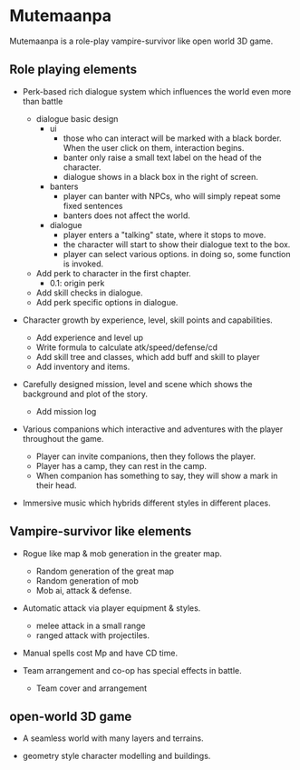 # Mutemaanpa

Mutemaanpa is a role-play vampire-survivor like open world 3D game.

## Role playing elements

- Perk-based rich dialogue system which influences the world even more than battle
  - dialogue basic design
    - ui
      - those who can interact will be marked with a black border. When the user click on them,
      interaction begins.
      - banter only raise a small text label on the head of the character.
      - dialogue shows in a black box in the right of screen.
    - banters
      - player can banter with NPCs, who will simply repeat some fixed sentences
      - banters does not affect the world.
    - dialogue
      - player enters a "talking" state, where it stops to move.
      - the character will start to show their dialogue text to the box.
      - player can select various options. in doing so, some function is invoked.
  - Add perk to character in the first chapter.
    - 0.1: origin perk
  - Add skill checks in dialogue.
  - Add perk specific options in dialogue.

- Character growth by experience, level, skill points and capabilities.
  - Add experience and level up
  - Write formula to calculate atk/speed/defense/cd
  - Add skill tree and classes, which add buff and skill to player
  - Add inventory and items.

- Carefully designed mission, level and scene which shows the background and plot of the story.
  - Add mission log

- Various companions which interactive and adventures with the player throughout the game.
  - Player can invite companions, then they follows the player.
  - Player has a camp, they can rest in the camp.
  - When companion has something to say, they will show a mark in their head.

- Immersive music which hybrids different styles in different places.

## Vampire-survivor like elements

- Rogue like map & mob generation in the greater map.
  - Random generation of the great map
  - Random generation of mob
  - Mob ai, attack & defense.

- Automatic attack via player equipment & styles.
  - melee attack in a small range
  - ranged attack with projectiles.

- Manual spells cost Mp and have CD time.

- Team arrangement and co-op has special effects in battle.
  - Team cover and arrangement

## open-world 3D game

- A seamless world with many layers and terrains.

- geometry style character modelling and buildings.
